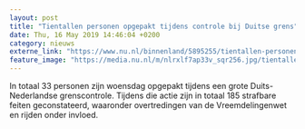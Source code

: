 ```yaml
---
layout: post
title: "Tientallen personen opgepakt tijdens controle bij Duitse grens"
date: Thu, 16 May 2019 14:46:04 +0200
category: nieuws
externe_link: "https://www.nu.nl/binnenland/5895255/tientallen-personen-opgepakt-tijdens-controle-bij-duitse-grens.html"
feature_image: "https://media.nu.nl/m/nlrxlf7ap33v_sqr256.jpg/tientallen-personen-opgepakt-tijdens-controle-bij-duitse-grens.jpg"
---
```


In totaal 33 personen zijn woensdag opgepakt tijdens een grote Duits-Nederlandse grenscontrole. Tijdens die actie zijn in totaal 185 strafbare feiten geconstateerd, waaronder overtredingen van de Vreemdelingenwet en rijden onder invloed.
